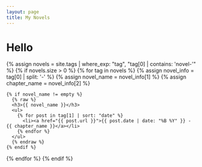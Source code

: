 ```yaml
---
layout: page
title: My Novels
---
```

<h1>Hello</h1>
{% assign novels = site.tags | where_exp: "tag", "tag[0] | contains: 'novel-'" %}
{% if novels.size > 0 %}
  {% for tag in novels %}
    {% assign novel_info = tag[0] | split: '-' %}
    {% assign novel_name = novel_info[1] %}
    {% assign chapter_name = novel_info[2] %}
    
    {% if novel_name != empty %}
      {% raw %}
      <h3>{{ novel_name }}</h3>
      <ul>
        {% for post in tag[1] | sort: "date" %}
          <li><a href="{{ post.url }}">{{ post.date | date: "%B %Y" }} - {{ chapter_name }}</a></li>
        {% endfor %}
      </ul>
      {% endraw %}
    {% endif %}
  {% endfor %}
{% endif %}





